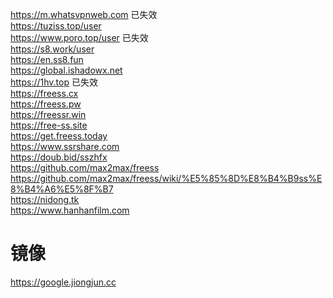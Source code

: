 https://m.whatsvpnweb.com 已失效 \
https://tuziss.top/user \
https://www.poro.top/user 已失效 \
https://s8.work/user \
https://en.ss8.fun \
https://global.ishadowx.net \
https://1hv.top 已失效 \
https://freess.cx \
https://freess.pw \
https://freessr.win \
https://free-ss.site \
https://get.freess.today \
https://www.ssrshare.com \
https://doub.bid/sszhfx \
https://github.com/max2max/freess \
https://github.com/max2max/freess/wiki/%E5%85%8D%E8%B4%B9ss%E8%B4%A6%E5%8F%B7 \
https://nidong.tk \
https://www.hanhanfilm.com

# 镜像
https://google.jiongjun.cc
